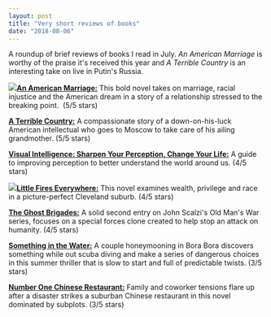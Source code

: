 ```yaml
---
layout: post
title: "Very short reviews of books"
date: "2018-08-06"
---
```


A roundup of brief reviews of books I read in July. _An American Marriage_ is worthy of the praise it's received this year and _A Terrible Country_ is an interesting take on live in Putin's Russia.

![](images/61WGFy3-roL-134x200.jpg)[**An American Marriage:**](https://amzn.to/2Ayu29w) This bold novel takes on marriage, racial injustice and the American dream in a story of a relationship stressed to the breaking point.  (5/5 stars)

[**A Terrible Country:**](https://amzn.to/2LNFeo3) A compassionate story of a down-on-his-luck American intellectual who goes to Moscow to take care of his ailing grandmother. (5/5 stars)

[**Visual Intelligence: Sharpen Your Perception, Change Your Life:**](https://amzn.to/2n7orh8) A guide to improving perception to better understand the world around us. (4/5 stars)

![](images/51kgOTJWNXL._SY346_-132x200.jpg)[**Little Fires Everywhere:**](https://amzn.to/2AAYwb3) This novel examines wealth, privilege and race in a picture-perfect Cleveland suburb. (4/5 stars)

[**The Ghost Brigades:**](https://amzn.to/2KnokHd) A solid second entry on John Scalzi's Old Man's War series, focuses on a special forces clone created to help stop an attack on humanity. (4/5 stars)

[**Something in the Water:**](https://amzn.to/2OEAFu6) A couple honeymooning in Bora Bora discovers something while out scuba diving and make a series of dangerous choices in this summer thriller that is slow to start and full of predictable twists. (3/5 stars)

[**Number One Chinese Restaurant:**](https://amzn.to/2O6ZA8A) Family and coworker tensions flare up after a disaster strikes a suburban Chinese restaurant in this novel dominated by subplots. (3/5 stars)
